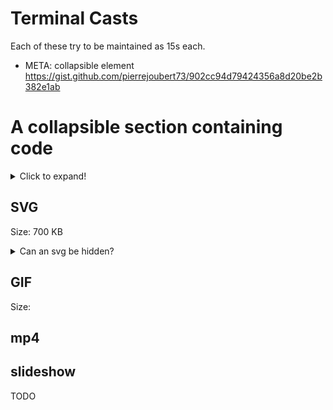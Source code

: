 # Terminal Casts

Each of these try to be maintained as 15s each.

- META: collapsible element
https://gist.github.com/pierrejoubert73/902cc94d79424356a8d20be2b382e1ab

# A collapsible section containing code
<details>
  <summary>Click to expand!</summary>
  
  ```javascript
    function logSometing(something) {
      console.log(`Logging: ${something}`);
    }
  ```
</details>


## SVG
Size: 700 KB
<details>
  <summary>Can an svg be hidden?</summary>
  
![an svg](./resources/termtosvg.svg "some other text on hover")
</details>


## GIF
Size:



## mp4

## slideshow
TODO

